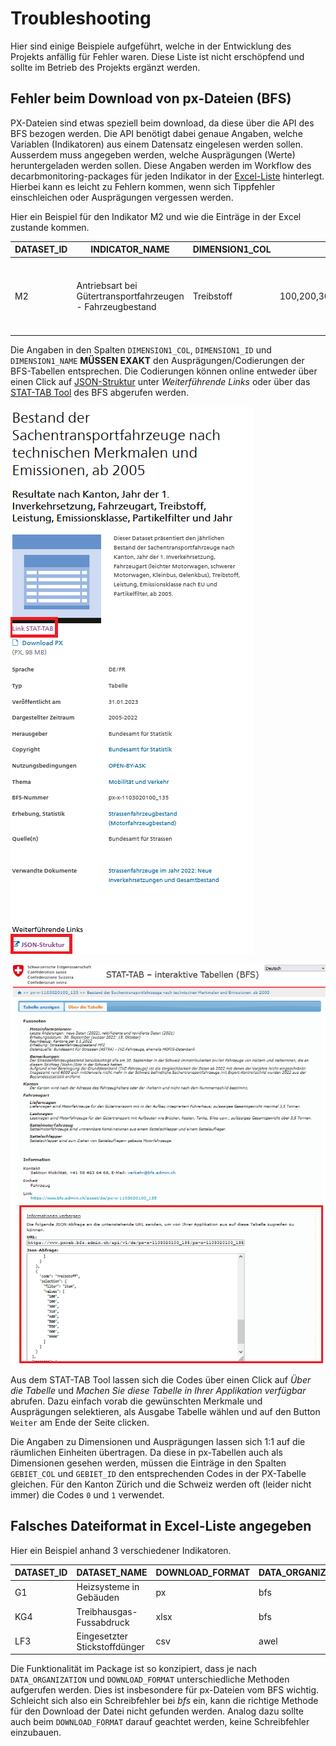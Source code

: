 # Troubleshooting

Hier sind einige Beispiele aufgeführt, welche in der Entwicklung des Projekts anfällig für Fehler waren. Diese Liste ist nicht erschöpfend und sollte im Betrieb des Projekts ergänzt werden.

## Fehler beim Download von px-Dateien (BFS)

PX-Dateien sind etwas speziell beim download, da diese über die API des BFS bezogen werden. Die API benötigt dabei genaue Angaben, welche Variablen (Indikatoren) aus einem Datensatz eingelesen werden sollen. Ausserdem muss angegeben werden, welche Ausprägungen (Werte) heruntergeladen werden sollen. Diese Angaben werden im Workflow des decarbmonitoring-packages für jeden Indikator in der [Excel-Liste](https://github.com/statistikZH/decarb_monitoring/blob/main/2773%20Monitoring.xlsx) hinterlegt. Hierbei kann es leicht zu Fehlern kommen, wenn sich Tippfehler einschleichen oder Ausprägungen vergessen werden.

Hier ein Beispiel für den Indikator M2 und wie die Einträge in der Excel zustande kommen.

| DATASET_ID | INDICATOR_NAME                                             | DIMENSION1_COL | DIMENSION1_ID                        | DIMENSION1_NAME                                                                                                                                                           |
|---------------|---------------|---------------|---------------|---------------|
| M2         | Antriebsart bei Gütertransportfahrzeugen - Fahrzeugbestand | Treibstoff     | 100,200,300,310,400,500,550,600,9900 | Benzin,Diesel,Benzin-elektrisch: Normal-Hybrid,Benzin-elektrisch: Plug-in-Hybrid,Diesel-elektrisch: Normal-Hybrid,Elektrisch,Wasserstoff,Gas (mono- und bivalent),Anderer |

Die Angaben in den Spalten `DIMENSION1_COL`, `DIMENSION1_ID` und `DIMENSION1_NAME` **MÜSSEN EXAKT** den Ausprägungen/Codierungen der BFS-Tabellen entsprechen. Die Codierungen können online entweder über einen Click auf [JSON-Struktur](https://www.pxweb.bfs.admin.ch/api/v1/de/px-x-1103020100_135/px-x-1103020100_135.px) unter *Weiterführende Links* oder über das [STAT-TAB Tool](https://www.pxweb.bfs.admin.ch/pxweb/de/px-x-1103020100_135/px-x-1103020100_135/px-x-1103020100_135.px) des BFS abgerufen werden.

[![](img/Anmerkung%202023-06-27%20171621.png)](https://www.bfs.admin.ch/asset/de/px-x-1103020100_135)

[![](img/Anmerkung%202023-06-27%20171955.png)](https://www.pxweb.bfs.admin.ch/pxweb/de/px-x-1103020100_135/px-x-1103020100_135/px-x-1103020100_135.px/table/tableViewLayout2/)

Aus dem STAT-TAB Tool lassen sich die Codes über einen Click auf *Über die Tabelle* und *Machen Sie diese Tabelle in Ihrer Applikation verfügbar* abrufen. Dazu einfach vorab die gewünschten Merkmale und Ausprägungen selektieren, als Ausgabe Tabelle wählen und auf den Button `Weiter` am Ende der Seite clicken.

Die Angaben zu Dimensionen und Ausprägungen lassen sich 1:1 auf die räumlichen Einheiten übertragen. Da diese in px-Tabellen auch als Dimensionen gesehen werden, müssen die Einträge in den Spalten `GEBIET_COL` und `GEBIET_ID` den entsprechenden Codes in der PX-Tabelle gleichen. Für den Kanton Zürich und die Schweiz werden oft (leider nicht immer) die Codes `0` und `1` verwendet.

## Falsches Dateiformat in Excel-Liste angegeben

Hier ein Beispiel anhand 3 verschiedener Indikatoren.

| DATASET_ID | DATASET_NAME                  | DOWNLOAD_FORMAT | DATA_ORGANIZATION |
|-----------------|-----------------|---------------------|---------------------|
| G1         | Heizsysteme in Gebäuden       | px              | bfs               |
| KG4        | Treibhausgas-Fussabdruck      | xlsx            | bfs               |
| LF3        | Eingesetzter Stickstoffdünger | csv             | awel              |


Die Funktionalität im Package ist so konzipiert, dass je nach `DATA_ORGANIZATION` und `DOWNLOAD_FORMAT` unterschiedliche Methoden aufgerufen werden. Dies ist insbesondere für px-Dateien vom BFS wichtig. Schleicht sich also ein Schreibfehler bei *bfs* ein, kann die richtige Methode für den Download der Datei nicht gefunden werden. Analog dazu sollte auch beim `DOWNLOAD_FORMAT` darauf geachtet werden, keine Schreibfehler einzubauen.


